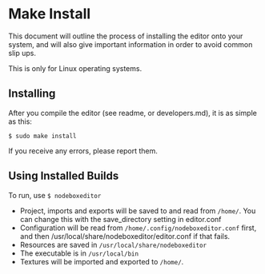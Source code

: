 Make Install
============

This document will outline the process of installing the editor onto your system,
and will also give important information in order to avoid common slip ups.

This is only for Linux operating systems.

Installing
----------

After you compile the editor (see readme, or developers.md), it is as simple as this:

    $ sudo make install

If you receive any errors, please report them.

Using Installed Builds
----------------------

To run, use <code>$ nodeboxeditor</code>

* Project, imports and exports will be saved to and read from <code>/home/</code>.
  You can change this with the save_directory setting in editor.conf
* Configuration will be read from <code>/home/.config/nodeboxeditor.conf</code> first,
  and then </code>/usr/local/share/nodeboxeditor/editor.conf</code> if that fails.
* Resources are saved in <code>/usr/local/share/nodeboxeditor</code>
* The executable is in <code>/usr/local/bin</code>
* Textures will be imported and exported to <code>/home/</code>.

